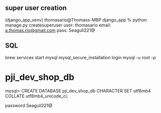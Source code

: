 ## super user creation
(django_app_venv) thomasario@Thomass-MBP django_app % python manage.py createsuperuser
user: thomasario
email: a.thomas.rio@gmail.com
pass: Seagull221@



## SQL
brew services start mysql
mysql_secure_installation
login
mysql -u root -p

# pji_dev_shop_db
mysql> CREATE DATABASE pji_dev_shop_db CHARACTER SET utf8mb4 COLLATE utf8mb4_unicode_ci;


password Seagull221@